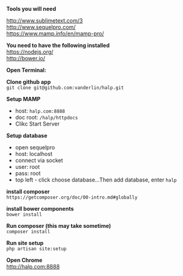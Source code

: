 **Tools you will need**

<http://www.sublimetext.com/3>		
<http://www.sequelpro.com/>		
<https://www.mamp.info/en/mamp-pro/>			

**You need to have the following installed**			
<https://nodejs.org/>		
<http://bower.io/>		

**Open Terminal:**

**Clone github app**		
`git clone git@github.com:vanderlin/halp.git`		

**Setup MAMP**		
- host: `halp.com:8888`      
- doc root: `/halp/httpdocs`
- Clikc Start Server
	 
**Setup database**		
- open sequelpro		
- host: localhost 		
- connect via socket		
- user: root		
- pass: root		
- top left - click choose database...Then add database, enter `halp`		
	
**install composer**		
`https://getcomposer.org/doc/00-intro.md#globally`

**install bower components**		
`bower install`

**Run composer (this may take sometime)**		
`composer install`

**Run site setup**		
`php artisan site:setup`

**Open Chrome**			
<http://halp.com:8888>